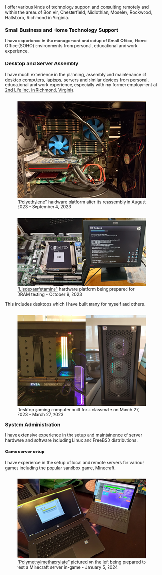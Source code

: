 I offer various kinds of technology support and consulting remotely and within the areas of Bon Air, Chesterfield, Midlothian, Moseley, Rockwood, Hallsboro, Richmond in Virginia.

### Small Business and Home Technology Support
I have experience in the management and setup of Small Office, Home Office (SOHO) environments from personal, educational and work experience.

### Desktop and Server Assembly
I have much experience in the planning, assembly and maintenance of desktop computers, laptops, servers and similar devices from personal, educational and work experience, especially with my former employment at [2nd Life Inc. in Richmond, Virginia](https://2ndlifeinc.com/).

<figure style="float: left">
    <img src="/static/projects/polyethylene_sep42023.webp">
    <figcaption><a href="../../projects/pc_pe/">"Polyethylene"</a> hardware platform after its reassembly in August 2023 - September 4, 2023</figcaption>
</figure>

<figure style="float: left">
    <img src="/static/projects/ldx_testing_oct92023.webp">
    <figcaption><a href="../../projects/srv_amp/">"Lisdexamfetamine"</a> hardware platform being prepared for DRAM testing - October 9, 2023</figcaption>
</figure>

This includes desktops which I have built many for myself and others.

<figure style="float: left">
    <img src="/static/services/kingtux_pc_mar272023.webp">
    <figcaption>Desktop gaming computer built for a classmate on March 27, 2023 - March 27, 2023</figcaption>
</figure>

### System Administration
I have extensive experience in the setup and maintainence of server hardware and software including Linux and FreeBSD distributions.

#### Game server setup
I have experience in the setup of local and remote servers for various games including the popular sandbox game, Minecraft.

<figure style="float: left">
    <img src="/static/services/jan52024_mc.webp">
    <figcaption><a href="../../projects/pc_pmma/">"Polymethylmethacrylate"</a> pictured on the left being prepared to test a Minecraft server in-game - January 5, 2024</figcaption>
</figure>